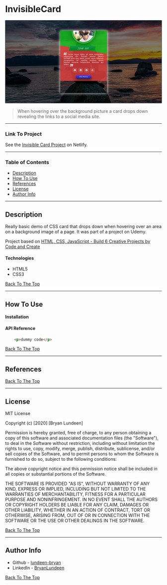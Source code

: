 # InvisibleCard

![ScreenShot](./images/InvisibleCardScreenShot.png)

> When hovering over the background picture a card drops down revealing the links to a social media site.  

---
### Link To Project

See the [Invisible Card Project](https://lundeen-bryan-invisible-card.netlify.app/) on Netlify.

---

### Table of Contents


<!-- 
this is a comment 
-->


- [Description](#description)
- [How To Use](#how-to-use)
- [References](#references)
- [License](#license)
- [Author Info](#author-info)

---

## Description

Really basic demo of CSS card that drops down when hovering over an area on a background image of a page. It was part of a project on Udemy. 

Project based on [HTML, CSS, JavaScript - Build 6 Creative Projects by Code and Create](https://www.udemy.com/course/html-css-javascript-course-build-6-creative-projects/)

#### Technologies

- HTML5 
- CSS3

[Back To The Top](#invisiblecard)

---

## How To Use

#### Installation



#### API Reference

```html
    <p>dummy code</p>
```
[Back To The Top](#invisiblecard)

---

## References
[Back To The Top](#invisiblecard)

---

## License

MIT License

Copyright (c) [2020] [Bryan Lundeen]

Permission is hereby granted, free of charge, to any person obtaining a copy
of this software and associated documentation files (the "Software"), to deal
in the Software without restriction, including without limitation the rights
to use, copy, modify, merge, publish, distribute, sublicense, and/or sell
copies of the Software, and to permit persons to whom the Software is
furnished to do so, subject to the following conditions:

The above copyright notice and this permission notice shall be included in all
copies or substantial portions of the Software.

THE SOFTWARE IS PROVIDED "AS IS", WITHOUT WARRANTY OF ANY KIND, EXPRESS OR
IMPLIED, INCLUDING BUT NOT LIMITED TO THE WARRANTIES OF MERCHANTABILITY,
FITNESS FOR A PARTICULAR PURPOSE AND NONINFRINGEMENT. IN NO EVENT SHALL THE
AUTHORS OR COPYRIGHT HOLDERS BE LIABLE FOR ANY CLAIM, DAMAGES OR OTHER
LIABILITY, WHETHER IN AN ACTION OF CONTRACT, TORT OR OTHERWISE, ARISING FROM,
OUT OF OR IN CONNECTION WITH THE SOFTWARE OR THE USE OR OTHER DEALINGS IN THE
SOFTWARE.

[Back To The Top](#invisiblecard)

---

## Author Info

- Github - [lundeen-bryan](https://github.com/lundeen-bryan)
- LinkedIn - [BryanLundeen](https://www.linkedin.com/in/bryanlundeen/)

[Back To The Top](#invisiblecard)

